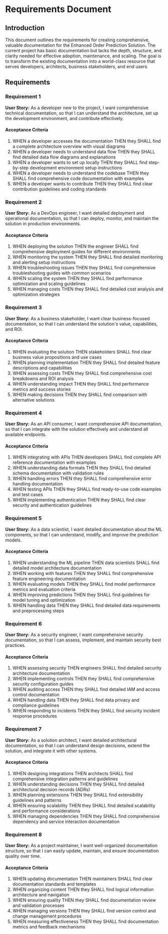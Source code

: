 # Requirements Document

## Introduction

This document outlines the requirements for creating comprehensive, valuable documentation for the Enhanced Order Prediction Solution. The current project has basic documentation but lacks the depth, structure, and clarity needed for effective adoption, maintenance, and scaling. The goal is to transform the existing documentation into a world-class resource that serves developers, architects, business stakeholders, and end users.

## Requirements

### Requirement 1

**User Story:** As a developer new to the project, I want comprehensive technical documentation, so that I can understand the architecture, set up the development environment, and contribute effectively.

#### Acceptance Criteria

1. WHEN a developer accesses the documentation THEN they SHALL find a complete architecture overview with visual diagrams
2. WHEN a developer needs to understand data flow THEN they SHALL find detailed data flow diagrams and explanations
3. WHEN a developer wants to set up locally THEN they SHALL find step-by-step development environment setup instructions
4. WHEN a developer needs to understand the codebase THEN they SHALL find comprehensive code documentation with examples
5. WHEN a developer wants to contribute THEN they SHALL find clear contribution guidelines and coding standards

### Requirement 2

**User Story:** As a DevOps engineer, I want detailed deployment and operational documentation, so that I can deploy, monitor, and maintain the solution in production environments.

#### Acceptance Criteria

1. WHEN deploying the solution THEN the engineer SHALL find comprehensive deployment guides for different environments
2. WHEN monitoring the system THEN they SHALL find detailed monitoring and alerting setup instructions
3. WHEN troubleshooting issues THEN they SHALL find comprehensive troubleshooting guides with common scenarios
4. WHEN scaling the system THEN they SHALL find performance optimization and scaling guidelines
5. WHEN managing costs THEN they SHALL find detailed cost analysis and optimization strategies

### Requirement 3

**User Story:** As a business stakeholder, I want clear business-focused documentation, so that I can understand the solution's value, capabilities, and ROI.

#### Acceptance Criteria

1. WHEN evaluating the solution THEN stakeholders SHALL find clear business value propositions and use cases
2. WHEN planning implementation THEN they SHALL find detailed feature descriptions and capabilities
3. WHEN assessing costs THEN they SHALL find comprehensive cost breakdowns and ROI analysis
4. WHEN understanding impact THEN they SHALL find performance metrics and success stories
5. WHEN making decisions THEN they SHALL find comparison with alternative solutions

### Requirement 4

**User Story:** As an API consumer, I want comprehensive API documentation, so that I can integrate with the solution effectively and understand all available endpoints.

#### Acceptance Criteria

1. WHEN integrating with APIs THEN developers SHALL find complete API reference documentation with examples
2. WHEN understanding data formats THEN they SHALL find detailed schema documentation with validation rules
3. WHEN handling errors THEN they SHALL find comprehensive error handling documentation
4. WHEN testing APIs THEN they SHALL find ready-to-use code examples and test cases
5. WHEN implementing authentication THEN they SHALL find clear security and authentication guidelines

### Requirement 5

**User Story:** As a data scientist, I want detailed documentation about the ML components, so that I can understand, modify, and improve the prediction models.

#### Acceptance Criteria

1. WHEN understanding the ML pipeline THEN data scientists SHALL find detailed model architecture documentation
2. WHEN working with features THEN they SHALL find comprehensive feature engineering documentation
3. WHEN evaluating models THEN they SHALL find model performance metrics and evaluation criteria
4. WHEN improving predictions THEN they SHALL find guidelines for model tuning and optimization
5. WHEN handling data THEN they SHALL find detailed data requirements and preprocessing steps

### Requirement 6

**User Story:** As a security engineer, I want comprehensive security documentation, so that I can assess, implement, and maintain security best practices.

#### Acceptance Criteria

1. WHEN assessing security THEN engineers SHALL find detailed security architecture documentation
2. WHEN implementing controls THEN they SHALL find comprehensive security configuration guides
3. WHEN auditing access THEN they SHALL find detailed IAM and access control documentation
4. WHEN handling data THEN they SHALL find data privacy and compliance guidelines
5. WHEN responding to incidents THEN they SHALL find security incident response procedures

### Requirement 7

**User Story:** As a solution architect, I want detailed architectural documentation, so that I can understand design decisions, extend the solution, and integrate it with other systems.

#### Acceptance Criteria

1. WHEN designing integrations THEN architects SHALL find comprehensive integration patterns and guidelines
2. WHEN understanding decisions THEN they SHALL find detailed architectural decision records (ADRs)
3. WHEN planning extensions THEN they SHALL find extensibility guidelines and patterns
4. WHEN ensuring scalability THEN they SHALL find detailed scalability and performance considerations
5. WHEN managing dependencies THEN they SHALL find comprehensive dependency and service interaction documentation

### Requirement 8

**User Story:** As a project maintainer, I want well-organized documentation structure, so that I can easily update, maintain, and ensure documentation quality over time.

#### Acceptance Criteria

1. WHEN updating documentation THEN maintainers SHALL find clear documentation standards and templates
2. WHEN organizing content THEN they SHALL find logical information architecture and navigation
3. WHEN ensuring quality THEN they SHALL find documentation review and validation processes
4. WHEN managing versions THEN they SHALL find version control and change management procedures
5. WHEN measuring effectiveness THEN they SHALL find documentation metrics and feedback mechanisms